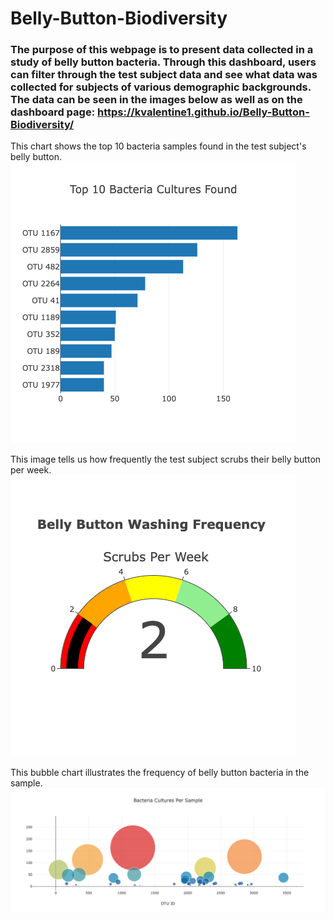 # Belly-Button-Biodiversity

### The purpose of this webpage is to present data collected in a study of belly button bacteria. Through this dashboard, users can filter through the test subject data and see what data was collected for subjects of various demographic backgrounds. The data can be seen in the images below as well as on the dashboard page: https://kvalentine1.github.io/Belly-Button-Biodiversity/

This chart shows the top 10 bacteria samples found in the test subject's belly button.
<img src = "static/images/Bacteria.png">

This image tells us how frequently the test subject scrubs their belly button per week.
<img src = "static/images/Scrubs.png">

This bubble chart illustrates the frequency of belly button bacteria in the sample.
<img src = "static/images/Bubble.png">
